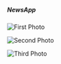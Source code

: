 ##### NewsApp 
![First Photo](https://res.cloudinary.com/dxy3iskcu/image/upload/v1701189922/Screenshot_64_ufwtmc.png)

![Second Photo](https://res.cloudinary.com/dxy3iskcu/image/upload/v1701189920/Screenshot_63_rydqki.png)

![Third Photo](https://res.cloudinary.com/dxy3iskcu/image/upload/v1701189918/Screenshot_65_l5by3q.png)